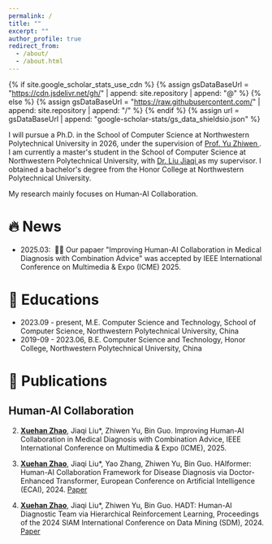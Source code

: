 ```yaml
---
permalink: /
title: ""
excerpt: ""
author_profile: true
redirect_from: 
  - /about/
  - /about.html
---
```


{% if site.google_scholar_stats_use_cdn %}
{% assign gsDataBaseUrl = "https://cdn.jsdelivr.net/gh/" | append: site.repository | append: "@" %}
{% else %}
{% assign gsDataBaseUrl = "https://raw.githubusercontent.com/" | append: site.repository | append: "/" %}
{% endif %}
{% assign url = gsDataBaseUrl | append: "google-scholar-stats/gs_data_shieldsio.json" %}

<span class='anchor' id='about-me'></span>

I will pursue a Ph.D. in the School of Computer Science at Northwestern Polytechnical University in 2026, under the supervision of <a href="https://scholar.google.com/citations?user=H0qmM6gAAAAJ"> Prof. Yu Zhiwen </a>. I am currently a master's student in the School of Computer Science at Northwestern Polytechnical University, with <a href="https://scholar.google.com/citations?user=1UgkslMAAAAJ"> Dr. Liu Jiaqi </a> as my supervisor. I obtained a bachelor's degree from the Honor College at Northwestern Polytechnical University.

My research mainly focuses on Human-AI Collaboration.



# 🔥 News
- 2025.03: &nbsp;🎉🎉 Our papaer "Improving Human-AI Collaboration in Medical Diagnosis with Combination Advice" was accepted by IEEE International Conference on Multimedia & Expo (ICME) 2025.


# 📖 Educations
- 2023.09 - present, M.E. Computer Science and Technology, School of Computer Science, Northwestern Polytechnical University, China
- 2019-09 - 2023.06, B.E. Computer Science and Technology, Honor College, Northwestern Polytechnical University, China


# 📝 Publications

## Human-AI Collaboration 
2. **<u>Xuehan Zhao</u>**, Jiaqi Liu*, Zhiwen Yu, Bin Guo. Improving Human-AI Collaboration in Medical Diagnosis with Combination Advice, IEEE International Conference on Multimedia & Expo (ICME), 2025.

1. **<u>Xuehan Zhao</u>**, Jiaqi Liu*, Yao Zhang, Zhiwen Yu, Bin Guo. HAIformer: Human-AI Collaboration Framework for Disease Diagnosis via Doctor-Enhanced Transformer, European Conference on Artificial Intelligence (ECAI), 2024. [Paper](https://ebooks.iospress.nl/doi/10.3233/FAIA240653)

2. **<u>Xuehan Zhao</u>**, Jiaqi Liu*, Zhiwen Yu, Bin Guo. HADT: Human-AI Diagnostic Team via Hierarchical Reinforcement Learning, Proceedings of the 2024 SIAM International Conference on Data Mining (SDM), 2024. [Paper](https://epubs.siam.org/doi/abs/10.1137/1.9781611978032.98)




<!-- 
# 🔥 News
- *2022.02*: &nbsp;🎉🎉 Lorem ipsum dolor sit amet, consectetur adipiscing elit. Vivamus ornare aliquet ipsum, ac tempus justo dapibus sit amet. 
- *2022.02*: &nbsp;🎉🎉 Lorem ipsum dolor sit amet, consectetur adipiscing elit. Vivamus ornare aliquet ipsum, ac tempus justo dapibus sit amet. 

# 📝 Publications 

<div class='paper-box'><div class='paper-box-image'><div><div class="badge">CVPR 2016</div><img src='images/500x300.png' alt="sym" width="100%"></div></div>
<div class='paper-box-text' markdown="1">

[Deep Residual Learning for Image Recognition](https://openaccess.thecvf.com/content_cvpr_2016/papers/He_Deep_Residual_Learning_CVPR_2016_paper.pdf)

**Kaiming He**, Xiangyu Zhang, Shaoqing Ren, Jian Sun

[**Project**](https://scholar.google.com/citations?view_op=view_citation&hl=zh-CN&user=DhtAFkwAAAAJ&citation_for_view=DhtAFkwAAAAJ:ALROH1vI_8AC) <strong><span class='show_paper_citations' data='DhtAFkwAAAAJ:ALROH1vI_8AC'></span></strong>
- Lorem ipsum dolor sit amet, consectetur adipiscing elit. Vivamus ornare aliquet ipsum, ac tempus justo dapibus sit amet. 
</div>
</div>

- [Lorem ipsum dolor sit amet, consectetur adipiscing elit. Vivamus ornare aliquet ipsum, ac tempus justo dapibus sit amet](https://github.com), A, B, C, **CVPR 2020**

# 🎖 Honors and Awards
- *2021.10* Lorem ipsum dolor sit amet, consectetur adipiscing elit. Vivamus ornare aliquet ipsum, ac tempus justo dapibus sit amet. 
- *2021.09* Lorem ipsum dolor sit amet, consectetur adipiscing elit. Vivamus ornare aliquet ipsum, ac tempus justo dapibus sit amet. 

# 📖 Educations
- *2019.06 - 2022.04 (now)*, Lorem ipsum dolor sit amet, consectetur adipiscing elit. Vivamus ornare aliquet ipsum, ac tempus justo dapibus sit amet. 
- *2015.09 - 2019.06*, Lorem ipsum dolor sit amet, consectetur adipiscing elit. Vivamus ornare aliquet ipsum, ac tempus justo dapibus sit amet. 

# 💬 Invited Talks
- *2021.06*, Lorem ipsum dolor sit amet, consectetur adipiscing elit. Vivamus ornare aliquet ipsum, ac tempus justo dapibus sit amet. 
- *2021.03*, Lorem ipsum dolor sit amet, consectetur adipiscing elit. Vivamus ornare aliquet ipsum, ac tempus justo dapibus sit amet.  \| [\[video\]](https://github.com/)

# 💻 Internships
- *2019.05 - 2020.02*, [Lorem](https://github.com/), China. -->
